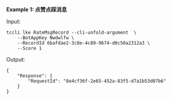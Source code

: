 **Example 1: 点赞点踩消息**



Input: 

```
tccli lke RateMsgRecord --cli-unfold-argument  \
    --BotAppKey Nwdwlfw \
    --RecordId 6bafdae2-3c8e-4c89-9674-d0c50a2312a3 \
    --Score 1
```

Output: 
```
{
    "Response": {
        "RequestId": "8e4cf36f-2e65-452a-83f5-d7a1b53d07b6"
    }
}
```

